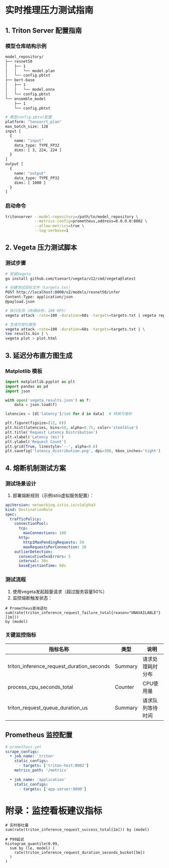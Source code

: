 # 实时推理压力测试指南

## 1. Triton Server 配置指南

### 模型仓库结构示例
```bash
model_repository/
├── resnet50
│   ├── 1
│   │   └── model.plan
│   └── config.pbtxt
├── bert-base
│   ├── 1
│   │   └── model.onnx
│   └── config.pbtxt
└── ensemble_model
    ├── 1
    └── config.pbtxt

# 典型config.pbtxt配置
platform: "tensorrt_plan"
max_batch_size: 128
input [
  {
    name: "input"
    data_type: TYPE_FP32
    dims: [ 3, 224, 224 ]
  }
]
output [
  {
    name: "output"
    data_type: TYPE_FP32
    dims: [ 1000 ]
  }
]
```

### 启动命令
```bash
tritonserver --model-repository=/path/to/model_repository \
             --metrics-config=prometheus,address=0.0.0.0:8002 \
             --allow-metrics=true \
             --log-verbose=1
```

## 2. Vegeta 压力测试脚本

### 测试步骤
```bash
# 安装Vegeta
go install github.com/tsenart/vegeta/v12/cmd/vegeta@latest

# 创建测试目标文件（targets.txt）
POST http://localhost:8000/v2/models/resnet50/infer
Content-Type: application/json
@payload.json

# 执行压测（持续60秒，100 RPS）
vegeta attack -rate=100 -duration=60s -targets=targets.txt | vegeta report

# 生成可视化报告
vegeta attack -rate=100 -duration=60s -targets=targets.txt | \
tee results.bin | \
vegeta plot > plot.html
```

## 3. 延迟分布直方图生成

### Matplotlib 模板
```python
import matplotlib.pyplot as plt
import pandas as pd
import json

with open('vegeta_results.json') as f:
    data = json.load(f)

latencies = [d['latency']/1e6 for d in data]  # 转换为毫秒

plt.figure(figsize=(12, 6))
plt.hist(latencies, bins=50, alpha=0.75, color='steelblue')
plt.title('Request Latency Distribution')
plt.xlabel('Latency (ms)')
plt.ylabel('Request Count')
plt.grid(True, linestyle='--', alpha=0.6)
plt.savefig('latency_distribution.png', dpi=300, bbox_inches='tight')
```

## 4. 熔断机制测试方案

### 测试场景设计
1. 部署熔断规则（示例istio虚拟服务配置）：
```yaml
apiVersion: networking.istio.io/v1alpha3
kind: DestinationRule
spec:
  trafficPolicy:
    connectionPool:
      tcp: 
        maxConnections: 100
      http:
        http1MaxPendingRequests: 50
        maxRequestsPerConnection: 10
    outlierDetection:
      consecutive5xxErrors: 5
      interval: 30s
      baseEjectionTime: 60s
```

### 测试流程
1. 使用vegeta发起超量请求（超过服务容量50%）
2. 监控熔断触发状态：
```promql
# Prometheus查询语句
sum(rate(triton_inference_request_failure_total{reason="UNAVAILABLE"}[1m])) 
by (model)
```

### 关键监控指标
| 指标名称                            | 类型    | 说明                     |
|-----------------------------------|---------|--------------------------|
| triton_inference_request_duration_seconds | Summary | 请求处理耗时分布          |
| process_cpu_seconds_total         | Counter | CPU使用量                |
| triton_request_queue_duration_us  | Summary | 请求队列等待时间          |

## Prometheus 监控配置
```yaml
# prometheus.yml
scrape_configs:
  • job_name: 'triton'
    static_configs:
      ◦ targets: ['triton-host:8002']
    metrics_path: '/metrics'
    
  • job_name: 'application'
    static_configs:
      ◦ targets: ['app-server:9090']
```

# 附录：监控看板建议指标
```promql
# 实时吞吐量
sum(rate(triton_inference_request_success_total[1m])) by (model)

# P99延迟
histogram_quantile(0.99, 
  sum by (le, model) (
    rate(triton_inference_request_duration_seconds_bucket[5m])
  )
)
```